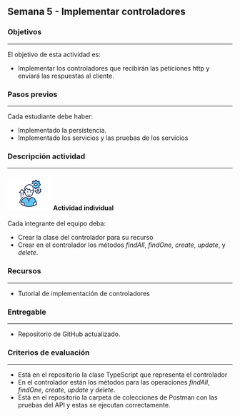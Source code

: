 ## Semana 5 - Implementar controladores

### Objetivos

---

El objetivo de esta actividad es:

- Implementar los controladores que recibirán las peticiones http y enviará las respuestas al cliente.

### Pasos previos

---

Cada estudiante debe haber:

- Implementado la persistencia.
- Implementado los servicios y las pruebas de los servicios

### Descripción actividad

---

#### ![](./../../assets/images/individuo.png) Actividad individual

Cada integrante del equipo deba:

- Crear la clase del controlador para su recurso
- Crear en el controlador los métodos _findAll_, _findOne_, _create_, _update_, y _delete_.

### Recursos

---

- Tutorial de implementación de controladores

### Entregable

---

- Repositorio de GitHub actualizado.

### Criterios de evaluación

---

- Está en el repositorio la clase TypeScript que representa el controlador
- En el controlador están los métodos para las operaciones _findAll_, _findOne_, _create_, _update_ y _delete_.
- Está en el repositorio la carpeta de colecciones de Postman con las pruebas del API y estas se ejecutan correctamente. 
